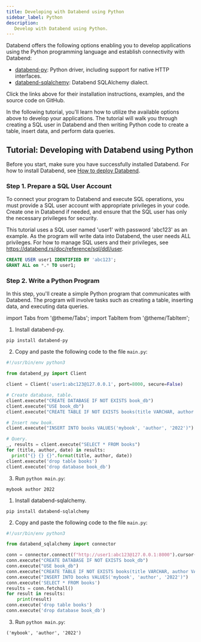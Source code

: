 ```yaml
---
title: Developing with Databend using Python
sidebar_label: Python
description:
   Develop with Databend using Python.
---
```


Databend offers the following options enabling you to develop applications using the Python programming language and establish connectivity with Databend:

- [databend-py](https://github.com/databendcloud/databend-py): Python driver, including support for native HTTP interfaces.
- [databend-sqlalchemy](https://github.com/databendcloud/databend-sqlalchemy): Databend SQLAlchemy dialect.

Click the links above for their installation instructions, examples, and the source code on GitHub.

In the following tutorial, you'll learn how to utilize the available options above to develop your applications. The tutorial will walk you through creating a SQL user in Databend and then writing Python code to create a table, insert data, and perform data queries.

## Tutorial: Developing with Databend using Python

Before you start, make sure you have successfully installed Databend. For how to install Databend, see [How to deploy Databend](/doc/deploy).

### Step 1. Prepare a SQL User Account

To connect your program to Databend and execute SQL operations, you must provide a SQL user account with appropriate privileges in your code. Create one in Databend if needed, and ensure that the SQL user has only the necessary privileges for security.

This tutorial uses a SQL user named 'user1' with password 'abc123' as an example. As the program will write data into Databend, the user needs ALL privileges. For how to manage SQL users and their privileges, see https://databend.rs/doc/reference/sql/ddl/user.

```sql
CREATE USER user1 IDENTIFIED BY 'abc123';
GRANT ALL on *.* TO user1;
```

### Step 2. Write a Python Program

In this step, you'll create a simple Python program that communicates with Databend. The program will involve tasks such as creating a table, inserting data, and executing data queries.

import Tabs from '@theme/Tabs';
import TabItem from '@theme/TabItem';

<Tabs groupId="python">
<TabItem value="databend-py" label="databend-py">

1. Install databend-py.

```shell
pip install databend-py
```
2. Copy and paste the following code to the file `main.py`:

```python title='main.py'
#!/usr/bin/env python3

from databend_py import Client

client = Client('user1:abc123@127.0.0.1', port=8000, secure=False)

# Create database, table.
client.execute("CREATE DATABASE IF NOT EXISTS book_db")
client.execute("USE book_db")
client.execute("CREATE TABLE IF NOT EXISTS books(title VARCHAR, author VARCHAR, date VARCHAR)")

# Insert new book.
client.execute("INSERT INTO books VALUES('mybook', 'author', '2022')")

# Query.
_, results = client.execute("SELECT * FROM books")
for (title, author, date) in results:
  print("{} {} {}".format(title, author, date))
client.execute('drop table books')
client.execute('drop database book_db')
```

3. Run `python main.py`:

```text
mybook author 2022
```
</TabItem>

<TabItem value="databend-sqlalchemy" label="databend-sqlalchemy">

1. Install databend-sqlalchemy.

```shell
pip install databend-sqlalchemy
```

2. Copy and paste the following code to the file `main.py`:

```python title='main.py'
#!/usr/bin/env python3

from databend_sqlalchemy import connector

conn = connector.connect(f"http://user1:abc123@127.0.0.1:8000").cursor()
conn.execute("CREATE DATABASE IF NOT EXISTS book_db")
conn.execute("USE book_db")
conn.execute("CREATE TABLE IF NOT EXISTS books(title VARCHAR, author VARCHAR, date VARCHAR)")
conn.execute("INSERT INTO books VALUES('mybook', 'author', '2022')")
conn.execute('SELECT * FROM books')
results = conn.fetchall()
for result in results:
    print(result)
conn.execute('drop table books')
conn.execute('drop database book_db')
```

3. Run `python main.py`:

```text
('mybook', 'author', '2022')
```

</TabItem>
</Tabs>